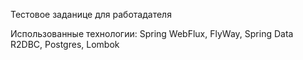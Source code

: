 Тестовое заданице для работадателя

Использованные технологии: Spring WebFlux, FlyWay, Spring Data R2DBC, Postgres, Lombok
